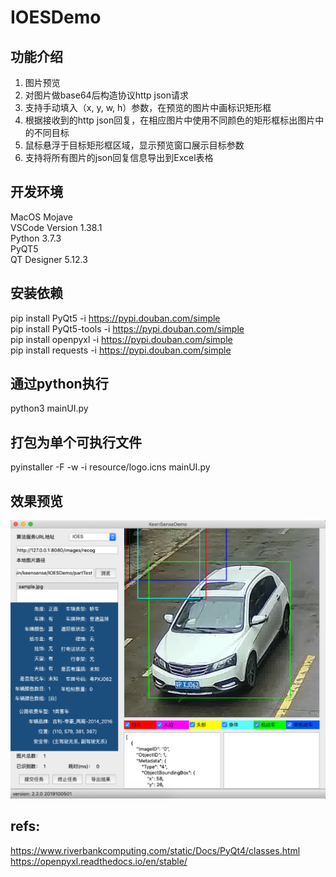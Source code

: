 # IOESDemo
## 功能介绍
1. 图片预览
2. 对图片做base64后构造协议http json请求
3. 支持手动填入（x, y, w, h）参数，在预览的图片中画标识矩形框
4. 根据接收到的http json回复，在相应图片中使用不同颜色的矩形框标出图片中的不同目标
5. 鼠标悬浮于目标矩形框区域，显示预览窗口展示目标参数
6. 支持将所有图片的json回复信息导出到Excel表格

## 开发环境
MacOS Mojave    
VSCode Version 1.38.1      
Python 3.7.3    
PyQT5  
QT Designer 5.12.3  

## 安装依赖
pip install PyQt5 -i https://pypi.douban.com/simple   
pip install PyQt5-tools -i https://pypi.douban.com/simple   
pip install openpyxl -i https://pypi.douban.com/simple  
pip install requests -i https://pypi.douban.com/simple  

## 通过python执行
python3 mainUI.py

## 打包为单个可执行文件
pyinstaller -F -w -i resource/logo.icns mainUI.py

## 效果预览
![](resource/demo_osx.png)

## refs:
https://www.riverbankcomputing.com/static/Docs/PyQt4/classes.html  
https://openpyxl.readthedocs.io/en/stable/  
